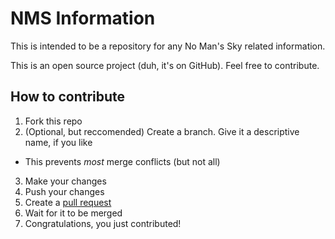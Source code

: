 # NMS Information
This is intended to be a repository for any No Man's Sky related information.

This is an open source project (duh, it's on GitHub). Feel free to contribute.

## How to contribute
1. Fork this repo
2. (Optional, but reccomended) Create a branch. Give it a descriptive name, if you like
  * This prevents _most_ merge conflicts (but not all)
3. Make your changes
4. Push your changes
5. Create a [pull request](https://github.com/SecretOnline/NMS-Info/compare)
6. Wait for it to be merged
7. Congratulations, you just contributed!
